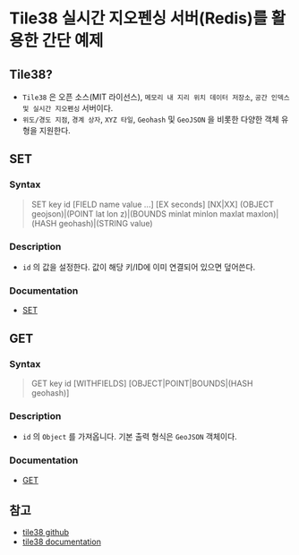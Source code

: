 # Tile38 실시간 지오펜싱 서버(Redis)를 활용한 간단 예제

## Tile38?

- `Tile38` 은 오픈 소스(MIT 라이선스), `메모리 내 지리 위치 데이터 저장소`, `공간 인덱스 및 실시간 지오펜싱` 서버이다.
- `위도/경도 지점`, `경계 상자`, `XYZ 타일`, `Geohash` 및 `GeoJSON` 을 비롯한 다양한 객체 유형을 지원한다.

## SET

### Syntax

> SET key id [FIELD name value ...] [EX seconds] [NX|XX] (OBJECT geojson)|(POINT lat lon z)|(BOUNDS minlat minlon maxlat
> maxlon)|(HASH geohash)|(STRING value)

### Description

- `id` 의 값을 설정한다. 값이 해당 키/ID에 이미 연결되어 있으면 덮어쓴다.

### Documentation

- [SET](https://tile38.com/commands/set)

## GET

### Syntax

> GET key id [WITHFIELDS] [OBJECT|POINT|BOUNDS|(HASH geohash)]

### Description

- `id` 의 `Object` 를 가져옵니다. 기본 출력 형식은 `GeoJSON` 객체이다.

### Documentation

- [GET](https://tile38.com/commands/get)

## 참고

- [tile38 github](https://github.com/tidwall/tile38)
- [tile38 documentation](https://tile38.com/topics/installation)

